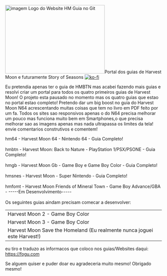 <img src="https://i.ibb.co/z6TshqZ/logo-harvest-moon.gif" alt="imagem Logo do Website HM Guia no Git" width="320" height="220" />Portal dos guias de Harvest Moon e futuramente Story of Seasons
[![ko-fi](https://ko-fi.com/img/githubbutton_sm.svg)](https://ko-fi.com/R6R2X8VD2)

Eu pretendia apenas ter o guia de HMBTN mas acabei fazendo mais guias e resolvi criar um portal para todos os quatro primeiros guias de Harvest Moon! O projeto esta pausado no momento mas os quatro guias que estao no portal estao completo! Pretendo dar um big boost no guia do Harvest Moon N64 acrescentando muitas coisas que tem no livro em PDF feito por um fa. Todos os sites sao responsivos apenas o do N64 precisa melhorar um pouco mas funciona muito bem em Smartphones,o que precisa melhorar sao as imagens apenas mas nada ultrapassa os limites da tela! envie comentarios construtivos e comentem!

hm64 - Harvest Moon 64 - Nintendo 64 - Guia Completo!
<br />
<br />
hmbtn - Harvest Moon: Back to Nature - PlayStation 1/PSX/PSONE - Guia Completo!
<br />
<br />
hmgb - Harvest Moon Gb - Game Boy e Game Boy Color - Guia Completo!
<br />
<br />
hmsnes - Harvest Moon - Super Nintendo - Guia Completo!
<br />
<br />
hmfomt - Harvest Moon Friends of Mineral Town - Game Boy Advance/GBA - -----Em Desenvolvimento-----
<br />
<br />
Os seguintes guias aindam precisam comecar a desenvolver:
<table>
  <tr>
    <td>Harvest Moon 2 - Game Boy Color</td>
  </tr>
  <tr>
    <td>Harvest Moon 3 - Game Boy Color</td>
  </tr>
  <tr>
    <td>Harvest Moon Save the Homeland (Eu realmente nunca joguei este Harvest!)</td>
  </tr>
</table>

eu tiro e traduzo as informacos que coloco nos guias/Websites
daqui: https://fogu.com

Se alguem quiser e puder doar eu agradeceria muito mesmo! Obrigado mesmo!

